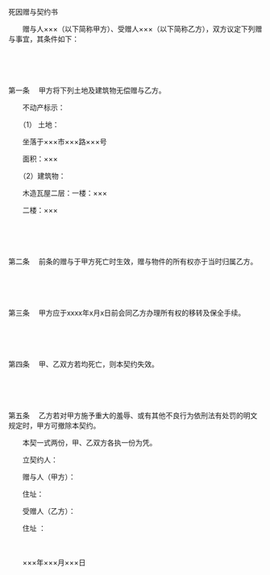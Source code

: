 



死因赠与契约书



 

　　赠与人×××（以下简称甲方）、受赠人×××（以下简称乙方），双方议定下列赠与事宜，其条件如下：

　　

　　

第一条
　甲方将下列土地及建筑物无偿赠与乙方。

　　不动产标示：

　　（1） 土地：

　　坐落于×××市×××路×××号

　　面积：×××

　　（2）建筑物：

　　木造瓦屋二层：一楼：×××

　　二楼：×××

　　

　　

第二条
　前条的赠与于甲方死亡时生效，赠与物件的所有权亦于当时归属乙方。

　　

　　

第三条
　甲方应于xxxx年x月x日前会同乙方办理所有权的移转及保全手续。

　　

　　

第四条
　甲、乙双方若均死亡，则本契约失效。

　　

　　

第五条
　乙方若对甲方施予重大的羞辱、或有其他不良行为依刑法有处罚的明文规定时，甲方可撤除本契约。

　　本契一式两份，甲、乙双方各执一份为凭。　　

　　立契约人：

　　赠与人（甲方）：

　　住址：　　

　　受赠人（乙方）：

　　住址 ：

　　


 　　×××年×××月×××日
 
　　



　　
